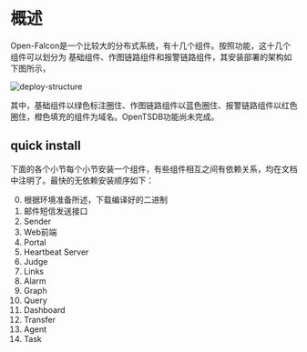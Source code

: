 # 概述

Open-Falcon是一个比较大的分布式系统，有十几个组件。按照功能，这十几个组件可以划分为 基础组件、作图链路组件和报警链路组件，其安装部署的架构如下图所示，

![deploy-structure](http://www.tycloudstart.com/xiaomi/deploy/pict/falcon-deploy.png)

其中，基础组件以绿色标注圈住、作图链路组件以蓝色圈住、报警链路组件以红色圈住，橙色填充的组件为域名。OpenTSDB功能尚未完成。

## quick install

下面的各个小节每个小节安装一个组件，有些组件相互之间有依赖关系，均在文档中注明了。最快的无依赖安装顺序如下：

0. 根据环境准备所述，下载编译好的二进制
1. 邮件短信发送接口
2. Sender
3. Web前端
4. Portal
5. Heartbeat Server
6. Judge
7. Links
8. Alarm
9. Graph
10. Query
11. Dashboard
12. Transfer
13. Agent
14. Task

